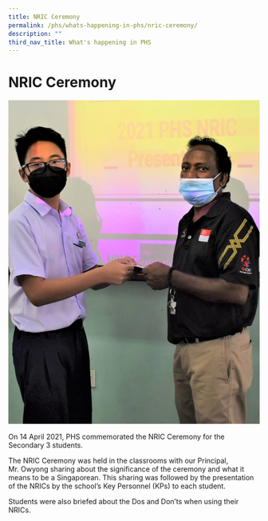 ```yaml
---
title: NRIC Ceremony
permalink: /phs/whats-happening-in-phs/nric-ceremony/
description: ""
third_nav_title: What's happening in PHS
---
```

# **NRIC Ceremony**

![](/images/163_0008.jpg)

On 14 April 2021, PHS commemorated the NRIC Ceremony for the Secondary 3 students. 

The NRIC Ceremony was held in the classrooms with our Principal, Mr. Owyong sharing about the significance of the ceremony and what it means to be a Singaporean. This sharing was followed by the presentation of the NRICs by the school’s Key Personnel (KPs) to each student. 

Students were also briefed about the Dos and Don’ts when using their NRICs.